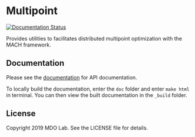 Multipoint
====================================================
[![Documentation Status](https://readthedocs.com/projects/mdolab-multipoint/badge/?version=latest&token=252b98cf6895980495cc1c69bf4f61959866485de0c13ba75b2ddd6a06743f8f)](https://mdolab-multipoint.readthedocs-hosted.com/en/latest/?badge=latest)

Provides utilities to facilitates distributed multipoint optimization with the MACH framework. 

Documentation
-------------

Please see the [documentation](https://mdolab-multipoint.readthedocs-hosted.com) for API documentation.

To locally build the documentation, enter the `doc` folder and enter `make html` in terminal.
You can then view the built documentation in the `_build` folder.

License
-------

Copyright 2019 MDO Lab. See the LICENSE file for details.
